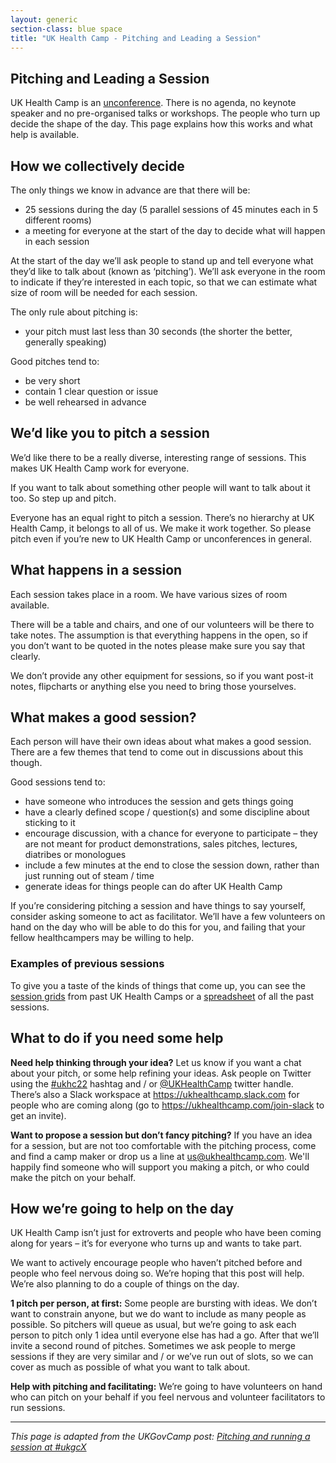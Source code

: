 ```yaml
---
layout: generic
section-class: blue space
title: "UK Health Camp - Pitching and Leading a Session"
---
```


## Pitching and Leading a Session

UK Health Camp is an [unconference](https://en.wikipedia.org/wiki/Unconference). There is no agenda, no keynote speaker and no pre-organised talks or workshops. The people who turn up decide the shape of the day. This page explains how this works and what help is available.

## How we collectively decide

The only things we know in advance are that there will be:

- 25 sessions during the day (5 parallel sessions of 45 minutes each in 5 different rooms)
- a meeting for everyone at the start of the day to decide what will happen in each session

At the start of the day we’ll ask people to stand up and tell everyone what they’d like to talk about (known as ‘pitching’). We’ll ask everyone in the room to indicate if they’re interested in each topic, so that we can estimate what size of room will be needed for each session.

The only rule about pitching is:

- your pitch must last less than 30 seconds (the shorter the better, generally speaking)

Good pitches tend to:

- be very short
- contain 1 clear question or issue
- be well rehearsed in advance

## We’d like you to pitch a session

We’d like there to be a really diverse, interesting range of sessions. This makes UK Health Camp work for everyone.

If you want to talk about something other people will want to talk about it too. So step up and pitch.

Everyone has an equal right to pitch a session. There’s no hierarchy at UK Health Camp, it belongs to all of us. We make it work together. So please pitch even if you’re new to UK Health Camp or unconferences in general.

## What happens in a session

Each session takes place in a room. We have various sizes of room available.

There will be a table and chairs, and one of our volunteers will be there to take notes. The assumption is that everything happens in the open, so if you don’t want to be quoted in the notes please make sure you say that clearly.

We don’t provide any other equipment for sessions, so if you want post-it notes, flipcharts or anything else you need to bring those yourselves.

## What makes a good session?

Each person will have their own ideas about what makes a good session. There are a few themes that tend to come out in discussions about this though.

Good sessions tend to:

- have someone who introduces the session and gets things going
- have a clearly defined scope / question(s) and some discipline about sticking to it
- encourage discussion, with a chance for everyone to participate – they are not meant for product demonstrations, sales pitches, lectures, diatribes or monologues
- include a few minutes at the end to close the session down, rather than just running out of steam / time
- generate ideas for things people can do after UK Health Camp

If you’re considering pitching a session and have things to say yourself, consider asking someone to act as facilitator. We’ll have a few volunteers on hand on the day who will be able to do this for you, and failing that your fellow healthcampers may be willing to help.

### Examples of previous sessions

To give you a taste of the kinds of things that come up, you can see the [session grids](/session-grid/#/2019) from past UK Health Camps or a [spreadsheet](https://docs.google.com/spreadsheets/d/1oIRrU1rWakVxObhuYJhFNwe_BuKnkAtd1R_olz_Q040) of all the past sessions.

## What to do if you need some help

**Need help thinking through your idea?** Let us know if you want a chat about your pitch, or some help refining your ideas. Ask people on Twitter using the [#ukhc22](https://twitter.com/search?q=%23ukhc22) hashtag and / or [@UKHealthCamp](https://twitter.com/UKHealthCamp) twitter handle. There’s also a Slack workspace at <https://ukhealthcamp.slack.com> for people who are coming along (go to <https://ukhealthcamp.com/join-slack> to get an invite).

**Want to propose a session but don’t fancy pitching?** If you have an idea for a session, but are not too comfortable with the pitching process, come and find a camp maker or drop us a line at <us@ukhealthcamp.com>. We'll happily find someone who will support you making a pitch, or who could make the pitch on your behalf.

## How we’re going to help on the day
UK Health Camp isn’t just for extroverts and people who have been coming along for years – it’s for everyone who turns up and wants to take part.

We want to actively encourage people who haven’t pitched before and people who feel nervous doing so. We’re hoping that this post will help. We’re also planning to do a couple of things on the day.

**1 pitch per person, at first:** Some people are bursting with ideas. We don’t want to constrain anyone, but we do want to include as many people as possible. So pitchers will queue as usual, but we’re going to ask each person to pitch only 1 idea until everyone else has had a go. After that we’ll invite a second round of pitches. Sometimes we ask people to merge sessions if they are very similar and / or we’ve run out of slots, so we can cover as much as possible of what you want to talk about.

**Help with pitching and facilitating:** We’re going to have volunteers on hand who can pitch on your behalf if you feel nervous and volunteer facilitators to run sessions.

---

_This page is adapted from the UKGovCamp post: [Pitching and running a session at #ukgcX](https://www.ukgovcamp.com/2017/01/15/pitch-and-run-at-ukgcx/)_
